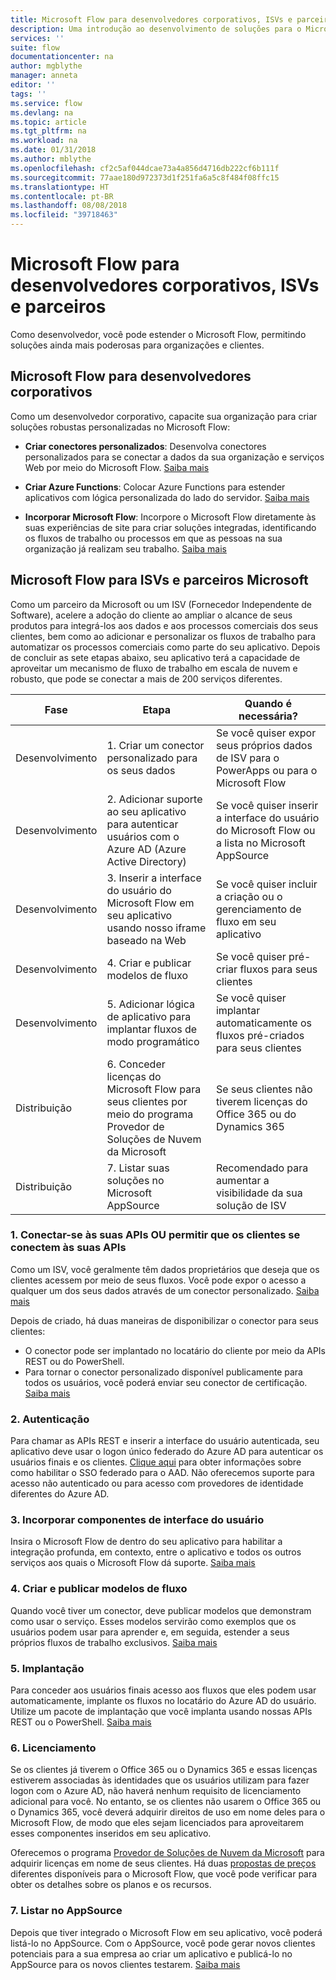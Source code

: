 ```yaml
---
title: Microsoft Flow para desenvolvedores corporativos, ISVs e parceiros | Microsoft Docs
description: Uma introdução ao desenvolvimento de soluções para o Microsoft Flow.
services: ''
suite: flow
documentationcenter: na
author: mgblythe
manager: anneta
editor: ''
tags: ''
ms.service: flow
ms.devlang: na
ms.topic: article
ms.tgt_pltfrm: na
ms.workload: na
ms.date: 01/31/2018
ms.author: mblythe
ms.openlocfilehash: cf2c5af044dcae73a4a856d4716db222cf6b111f
ms.sourcegitcommit: 77aae180d972373d1f251fa6a5c8f484f08ffc15
ms.translationtype: HT
ms.contentlocale: pt-BR
ms.lasthandoff: 08/08/2018
ms.locfileid: "39718463"
---
```

# <a name="microsoft-flow-for-enterprise-developers-isvs-and-partners"></a>Microsoft Flow para desenvolvedores corporativos, ISVs e parceiros

Como desenvolvedor, você pode estender o Microsoft Flow, permitindo soluções ainda mais poderosas para organizações e clientes.

## <a name="microsoft-flow-for-enterprise-developers"></a>Microsoft Flow para desenvolvedores corporativos

Como um desenvolvedor corporativo, capacite sua organização para criar soluções robustas personalizadas no Microsoft Flow:

- **Criar conectores personalizados**: Desenvolva conectores personalizados para se conectar a dados da sua organização e serviços Web por meio do Microsoft Flow. [Saiba mais](https://docs.microsoft.com/connectors/custom-connectors/)

- **Criar Azure Functions**: Colocar Azure Functions para estender aplicativos com lógica personalizada do lado do servidor. [Saiba mais](https://docs.microsoft.com/azure/azure-functions/functions-flow-scenario)

- **Incorporar Microsoft Flow**: Incorpore o Microsoft Flow diretamente às suas experiências de site para criar soluções integradas, identificando os fluxos de trabalho ou processos em que as pessoas na sua organização já realizam seu trabalho. [Saiba mais](embed-flow-dev.md)

## <a name="microsoft-flow-for-isvs-and-microsoft-partners"></a>Microsoft Flow para ISVs e parceiros Microsoft

Como um parceiro da Microsoft ou um ISV (Fornecedor Independente de Software), acelere a adoção do cliente ao ampliar o alcance de seus produtos para integrá-los aos dados e aos processos comerciais dos seus clientes, bem como ao adicionar e personalizar os fluxos de trabalho para automatizar os processos comerciais como parte do seu aplicativo. Depois de concluir as sete etapas abaixo, seu aplicativo terá a capacidade de aproveitar um mecanismo de fluxo de trabalho em escala de nuvem e robusto, que pode se conectar a mais de 200 serviços diferentes.

| Fase | Etapa | Quando é necessária? |
| --- | --- | --- |
| Desenvolvimento | 1. Criar um conector personalizado para os seus dados | Se você quiser expor seus próprios dados de ISV para o PowerApps ou para o Microsoft Flow |
| Desenvolvimento | 2. Adicionar suporte ao seu aplicativo para autenticar usuários com o Azure AD (Azure Active Directory) | Se você quiser inserir a interface do usuário do Microsoft Flow ou a lista no Microsoft AppSource | 
| Desenvolvimento | 3. Inserir a interface do usuário do Microsoft Flow em seu aplicativo usando nosso iframe baseado na Web | Se você quiser incluir a criação ou o gerenciamento de fluxo em seu aplicativo | 
| Desenvolvimento | 4. Criar e publicar modelos de fluxo | Se você quiser pré-criar fluxos para seus clientes | 
| Desenvolvimento | 5. Adicionar lógica de aplicativo para implantar fluxos de modo programático | Se você quiser implantar automaticamente os fluxos pré-criados para seus clientes | 
| Distribuição | 6. Conceder licenças do Microsoft Flow para seus clientes por meio do programa Provedor de Soluções de Nuvem da Microsoft | Se seus clientes não tiverem licenças do Office 365 ou do Dynamics 365 |
| Distribuição | 7. Listar suas soluções no Microsoft AppSource | Recomendado para aumentar a visibilidade da sua solução de ISV |

### <a name="1-connecting-to-your-apis-or-enabling-customers-to-connect-to-your-apis"></a>1. Conectar-se às suas APIs OU permitir que os clientes se conectem às suas APIs

Como um ISV, você geralmente têm dados proprietários que deseja que os clientes acessem por meio de seus fluxos. Você pode expor o acesso a qualquer um dos seus dados através de um conector personalizado. [Saiba mais](https://docs.microsoft.com/connectors/custom-connectors/)

Depois de criado, há duas maneiras de disponibilizar o conector para seus clientes:
- O conector pode ser implantado no locatário do cliente por meio da APIs REST ou do PowerShell.
- Para tornar o conector personalizado disponível publicamente para todos os usuários, você poderá enviar seu conector de certificação. [Saiba mais](https://docs.microsoft.com/connectors/custom-connectors/submit-certification)

### <a name="2-authentication"></a>2. Autenticação 

Para chamar as APIs REST e inserir a interface do usuário autenticada, seu aplicativo deve usar o logon único federado do Azure AD para autenticar os usuários finais e os clientes. [Clique aqui](https://identity.microsoft.com/) para obter informações sobre como habilitar o SSO federado para o AAD. Não oferecemos suporte para acesso não autenticado ou para acesso com provedores de identidade diferentes do Azure AD. 

### <a name="3-embedding-ui-components"></a>3. Incorporar componentes de interface do usuário

Insira o Microsoft Flow de dentro do seu aplicativo para habilitar a integração profunda, em contexto, entre o aplicativo e todos os outros serviços aos quais o Microsoft Flow dá suporte. [Saiba mais](embed-flow-dev.md)

### <a name="4-create-and-publish-flow-templates"></a>4. Criar e publicar modelos de fluxo

Quando você tiver um conector, deve publicar modelos que demonstram como usar o serviço. Esses modelos servirão como exemplos que os usuários podem usar para aprender e, em seguida, estender a seus próprios fluxos de trabalho exclusivos. [Saiba mais](../publish-a-template.md)

### <a name="5-deployment"></a>5. Implantação

Para conceder aos usuários finais acesso aos fluxos que eles podem usar automaticamente, implante os fluxos no locatário do Azure AD do usuário. Utilize um pacote de implantação que você implanta usando nossas APIs REST ou o PowerShell. [Saiba mais](https://docs.microsoft.com/powerapps/export-import-packages)

### <a name="6-licensing"></a>6. Licenciamento

Se os clientes já tiverem o Office 365 ou o Dynamics 365 e essas licenças estiverem associadas às identidades que os usuários utilizam para fazer logon com o Azure AD, não haverá nenhum requisito de licenciamento adicional para você. No entanto, se os clientes não usarem o Office 365 ou o Dynamics 365, você deverá adquirir direitos de uso em nome deles para o Microsoft Flow, de modo que eles sejam licenciados para aproveitarem esses componentes inseridos em seu aplicativo.

Oferecemos o programa [Provedor de Soluções de Nuvem da Microsoft](https://partner.microsoft.com/cloud-solution-provider) para adquirir licenças em nome de seus clientes. Há duas [propostas de preços](https://flow.microsoft.com/pricing/) diferentes disponíveis para o Microsoft Flow, que você pode verificar para obter os detalhes sobre os planos e os recursos.

### <a name="7-list-on-appsource"></a>7. Listar no AppSource

Depois que tiver integrado o Microsoft Flow em seu aplicativo, você poderá listá-lo no AppSource. Com o AppSource, você pode gerar novos clientes potenciais para a sua empresa ao criar um aplicativo e publicá-lo no AppSource para os novos clientes testarem. [Saiba mais](dev-appsource-test-drive.md)
